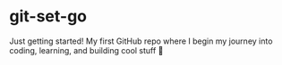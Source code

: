 # git-set-go
Just getting started! My first GitHub repo where I begin my journey into coding, learning, and building cool stuff 🚀
